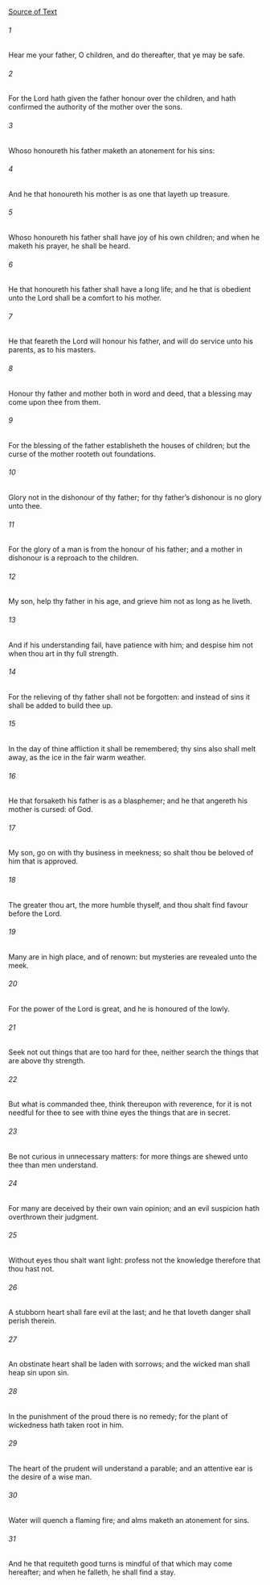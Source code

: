 [Source of Text](https://github.com/scrollmapper/bible_databases_deuterocanonical)

###### 1
Hear me your father, O children, and do thereafter, that ye may be safe.

###### 2
For the Lord hath given the father honour over the children, and hath confirmed the authority of the mother over the sons.

###### 3
Whoso honoureth his father maketh an atonement for his sins:

###### 4
And he that honoureth his mother is as one that layeth up treasure.

###### 5
Whoso honoureth his father shall have joy of his own children; and when he maketh his prayer, he shall be heard.

###### 6
He that honoureth his father shall have a long life; and he that is obedient unto the Lord shall be a comfort to his mother.

###### 7
He that feareth the Lord will honour his father, and will do service unto his parents, as to his masters.

###### 8
Honour thy father and mother both in word and deed, that a blessing may come upon thee from them.

###### 9
For the blessing of the father establisheth the houses of children; but the curse of the mother rooteth out foundations.

###### 10
Glory not in the dishonour of thy father; for thy father’s dishonour is no glory unto thee.

###### 11
For the glory of a man is from the honour of his father; and a mother in dishonour is a reproach to the children.

###### 12
My son, help thy father in his age, and grieve him not as long as he liveth.

###### 13
And if his understanding fail, have patience with him; and despise him not when thou art in thy full strength.

###### 14
For the relieving of thy father shall not be forgotten: and instead of sins it shall be added to build thee up.

###### 15
In the day of thine affliction it shall be remembered; thy sins also shall melt away, as the ice in the fair warm weather.

###### 16
He that forsaketh his father is as a blasphemer; and he that angereth his mother is cursed: of God.

###### 17
My son, go on with thy business in meekness; so shalt thou be beloved of him that is approved.

###### 18
The greater thou art, the more humble thyself, and thou shalt find favour before the Lord.

###### 19
Many are in high place, and of renown: but mysteries are revealed unto the meek.

###### 20
For the power of the Lord is great, and he is honoured of the lowly.

###### 21
Seek not out things that are too hard for thee, neither search the things that are above thy strength.

###### 22
But what is commanded thee, think thereupon with reverence, for it is not needful for thee to see with thine eyes the things that are in secret.

###### 23
Be not curious in unnecessary matters: for more things are shewed unto thee than men understand.

###### 24
For many are deceived by their own vain opinion; and an evil suspicion hath overthrown their judgment.

###### 25
Without eyes thou shalt want light: profess not the knowledge therefore that thou hast not.

###### 26
A stubborn heart shall fare evil at the last; and he that loveth danger shall perish therein.

###### 27
An obstinate heart shall be laden with sorrows; and the wicked man shall heap sin upon sin.

###### 28
In the punishment of the proud there is no remedy; for the plant of wickedness hath taken root in him.

###### 29
The heart of the prudent will understand a parable; and an attentive ear is the desire of a wise man.

###### 30
Water will quench a flaming fire; and alms maketh an atonement for sins.

###### 31
And he that requiteth good turns is mindful of that which may come hereafter; and when he falleth, he shall find a stay.